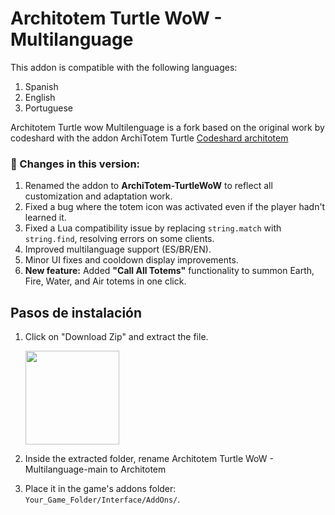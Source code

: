 # Architotem Turtle WoW - Multilanguage

This addon is compatible with the following languages:

1. Spanish
2. English
3. Portuguese

Architotem Turtle wow Multilenguage is a fork based on the original work by codeshard with the addon ArchiTotem Turtle [Codeshard architotem](https://github.com/codeshard/ArchiTotem)

### 🔧 Changes in this version:

1. Renamed the addon to **ArchiTotem-TurtleWoW** to reflect all customization and adaptation work.  
2. Fixed a bug where the totem icon was activated even if the player hadn't learned it.  
3. Fixed a Lua compatibility issue by replacing `string.match` with `string.find`, resolving errors on some clients.  
4. Improved multilanguage support (ES/BR/EN).  
5. Minor UI fixes and cooldown display improvements.  
6. **New feature:** Added **"Call All Totems"** functionality to summon Earth, Fire, Water, and Air totems in one click.


## Pasos de instalación
1. Click on "Download Zip" and extract the file.

   <img src="https://github.com/user-attachments/assets/d448633c-0624-4459-8e63-14798ba9c0c7" width="150" />
   
2. Inside the extracted folder, rename Architotem Turtle WoW - Multilanguage-main to Architotem
3. Place it in the game's addons folder:
   `Your_Game_Folder/Interface/AddOns/`.

